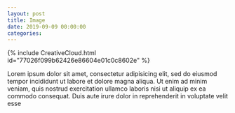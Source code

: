 ```yaml
---
layout: post
title: Image
date: 2019-09-09 00:00:00
categories:
---
```


{% include CreativeCloud.html id="77026f099b62426e86604e01c0c8602e" %}

Lorem ipsum dolor sit amet, consectetur adipisicing elit, sed do eiusmod tempor incididunt ut labore et dolore magna aliqua. Ut enim ad minim veniam, quis nostrud exercitation ullamco laboris nisi ut aliquip ex ea commodo consequat. Duis aute irure dolor in reprehenderit in voluptate velit esse